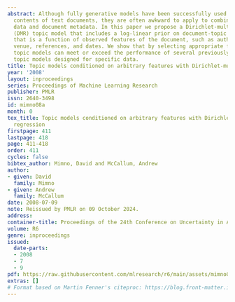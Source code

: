 ```yaml
---
abstract: Although fully generative models have been successfully used to model the
  contents of text documents, they are often awkward to apply to combinations of text
  data and document metadata. In this paper we propose a Dirichlet-multinomial regression
  (DMR) topic model that includes a log-linear prior on document-topic distributions
  that is a function of observed features of the document, such as author, publication
  venue, references, and dates. We show that by selecting appropriate features, DMR
  topic models can meet or exceed the performance of several previously published
  topic models designed for specific data.
title: Topic models conditioned on arbitrary features with Dirichlet-multinomial regression
year: '2008'
layout: inproceedings
series: Proceedings of Machine Learning Research
publisher: PMLR
issn: 2640-3498
id: mimno08a
month: 0
tex_title: Topic models conditioned on arbitrary features with Dirichlet-multinomial
  regression
firstpage: 411
lastpage: 418
page: 411-418
order: 411
cycles: false
bibtex_author: Mimno, David and McCallum, Andrew
author:
- given: David
  family: Mimno
- given: Andrew
  family: McCallum
date: 2008-07-09
note: Reissued by PMLR on 09 October 2024.
address:
container-title: Proceedings of the 24th Conference on Uncertainty in Artificial Intelligence
volume: R6
genre: inproceedings
issued:
  date-parts:
  - 2008
  - 7
  - 9
pdf: https://raw.githubusercontent.com/mlresearch/r6/main/assets/mimno08a/mimno08a.pdf
extras: []
# Format based on Martin Fenner's citeproc: https://blog.front-matter.io/posts/citeproc-yaml-for-bibliographies/
---
```

